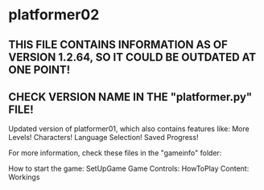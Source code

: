 # platformer02
## THIS FILE CONTAINS INFORMATION AS OF VERSION 1.2.64, SO IT COULD BE OUTDATED AT ONE POINT!
## CHECK VERSION NAME IN THE "platformer.py" FILE!

Updated version of platformer01, which also contains features like:
More Levels!
Characters!
Language Selection!
Saved Progress!

For more information, check these files in the "gameinfo" folder:

How to start the game: SetUpGame
Game Controls: HowToPlay
Content: Workings

